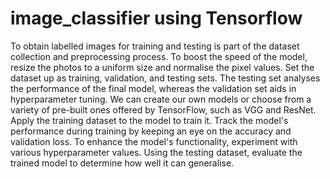 # image_classifier using Tensorflow
To obtain labelled images for training and testing is part of the dataset
collection and preprocessing process. To boost the speed of the model, resize the photos to a
uniform size and normalise the pixel values. Set the dataset up as training, validation, and testing
sets. The testing set analyses the performance of the final model, whereas the validation set aids in
hyperparameter tuning. We can create our own models or choose from a variety of pre-built ones
offered by TensorFlow, such as VGG and ResNet. Apply the training dataset to the model to train
it. Track the model's performance during training by keeping an eye on the accuracy and validation
loss. To enhance the model's functionality, experiment with various hyperparameter values. Using
the testing dataset, evaluate the trained model to determine how well it can generalise.
